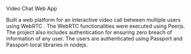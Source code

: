 Video Chat Web App

Built a web platform for an interactive video call between multiple users using WebRTC . The WebRTC functionalities were executed using Peerjs. The project also includes authentication for ensuring zero breach of information of any user. The users are authenticated using Passport and Passport-local libraries in nodejs.
